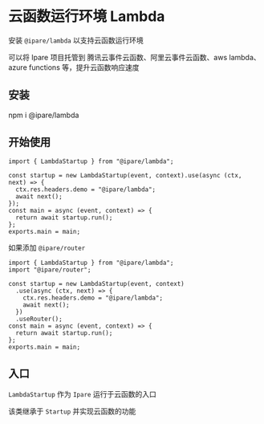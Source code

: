 # 云函数运行环境 Lambda

安装 `@ipare/lambda` 以支持云函数运行环境

可以将 Ipare 项目托管到 腾讯云事件云函数、阿里云事件云函数、aws lambda、azure functions 等，提升云函数响应速度

## 安装

npm i @ipare/lambda

## 开始使用

```TS
import { LambdaStartup } from "@ipare/lambda";

const startup = new LambdaStartup(event, context).use(async (ctx, next) => {
  ctx.res.headers.demo = "@ipare/lambda";
  await next();
});
const main = async (event, context) => {
  return await startup.run();
};
exports.main = main;
```

如果添加 `@ipare/router`

```JS
import { LambdaStartup } from "@ipare/lambda";
import "@ipare/router";

const startup = new LambdaStartup(event, context)
  .use(async (ctx, next) => {
    ctx.res.headers.demo = "@ipare/lambda";
    await next();
  })
  .useRouter();
const main = async (event, context) => {
  return await startup.run();
};
exports.main = main;
```

## 入口

`LambdaStartup` 作为 `Ipare` 运行于云函数的入口

该类继承于 `Startup` 并实现云函数的功能
